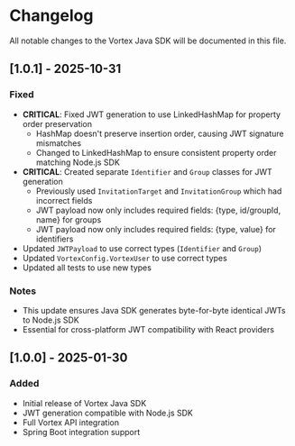 # Changelog

All notable changes to the Vortex Java SDK will be documented in this file.

## [1.0.1] - 2025-10-31

### Fixed
- **CRITICAL**: Fixed JWT generation to use LinkedHashMap for property order preservation
  - HashMap doesn't preserve insertion order, causing JWT signature mismatches
  - Changed to LinkedHashMap to ensure consistent property order matching Node.js SDK
- **CRITICAL**: Created separate `Identifier` and `Group` classes for JWT generation
  - Previously used `InvitationTarget` and `InvitationGroup` which had incorrect fields
  - JWT payload now only includes required fields: {type, id/groupId, name} for groups
  - JWT payload now only includes required fields: {type, value} for identifiers
- Updated `JWTPayload` to use correct types (`Identifier` and `Group`)
- Updated `VortexConfig.VortexUser` to use correct types
- Updated all tests to use new types

### Notes
- This update ensures Java SDK generates byte-for-byte identical JWTs to Node.js SDK
- Essential for cross-platform JWT compatibility with React providers

## [1.0.0] - 2025-01-30

### Added
- Initial release of Vortex Java SDK
- JWT generation compatible with Node.js SDK
- Full Vortex API integration
- Spring Boot integration support
